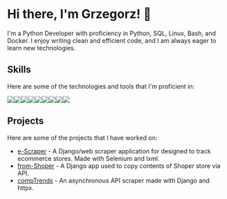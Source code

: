 # Hi there, I'm Grzegorz! 👋

I'm a Python Developer with proficiency in Python, SQL, Linux, Bash, and Docker. I enjoy writing clean and efficient code, and I am always eager to learn new technologies.

## Skills

Here are some of the technologies and tools that I'm proficient in:

<img src="https://img.icons8.com/color/48/000000/python.png"/><img src="https://img.icons8.com/color/48/000000/sql.png"/><img src="https://img.icons8.com/color/48/000000/linux.png"/><img src="https://img.icons8.com/plasticine/48/000000/bash.png"/><img src="https://img.icons8.com/color/48/000000/docker.png"/><img src="https://img.icons8.com/ios-filled/50/000000/selenium-test-automation.png"/><img src="https://img.icons8.com/color/48/000000/django.png"/><img src="https://img.icons8.com/color/48/000000/html-5.png"/><img src="https://img.icons8.com/color/48/000000/css3.png"/>


## Projects

Here are some of the projects that I have worked on:

- [e-Scraper](https://github.com/sbtah/e-Scraper) - A Django/web scraper application for designed to track ecommerce stores. Made with Selenium and lxml.
- [from-Shoper](https://github.com/sbtah/from-Shoper) - A Django app used to copy contents of Shoper store via API.
- [compTrends](https://github.com/sbtah/compTrends) - An asynchronous API scraper made with Django and httpx.
